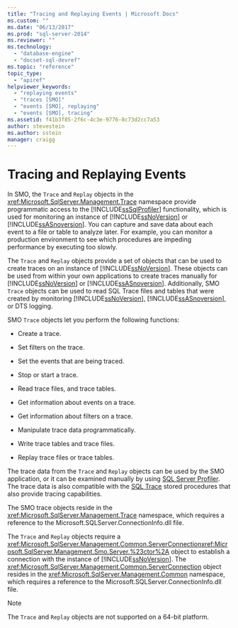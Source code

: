 ```yaml
---
title: "Tracing and Replaying Events | Microsoft Docs"
ms.custom: ""
ms.date: "06/13/2017"
ms.prod: "sql-server-2014"
ms.reviewer: ""
ms.technology: 
  - "database-engine"
  - "docset-sql-devref"
ms.topic: "reference"
topic_type: 
  - "apiref"
helpviewer_keywords: 
  - "replaying events"
  - "traces [SMO]"
  - "events [SMO], replaying"
  - "events [SMO], tracing"
ms.assetid: f41b3f85-2f6c-4c3e-9776-8c73d2cc7a53
author: stevestein
ms.author: sstein
manager: craigg
---
```

# Tracing and Replaying Events
  In SMO, the `Trace` and `Replay` objects in the <xref:Microsoft.SqlServer.Management.Trace> namespace provide programmatic access to the [!INCLUDE[ssSqlProfiler](../../../includes/sssqlprofiler-md.md)] functionality, which is used for monitoring an instance of [!INCLUDE[ssNoVersion](../../../includes/ssnoversion-md.md)] or [!INCLUDE[ssASnoversion](../../../includes/ssasnoversion-md.md)]. You can capture and save data about each event to a file or table to analyze later. For example, you can monitor a production environment to see which procedures are impeding performance by executing too slowly.  
  
 The `Trace` and `Replay` objects provide a set of objects that can be used to create traces on an instance of [!INCLUDE[ssNoVersion](../../../includes/ssnoversion-md.md)]. These objects can be used from within your own applications to create traces manually for [!INCLUDE[ssNoVersion](../../../includes/ssnoversion-md.md)] or [!INCLUDE[ssASnoversion](../../../includes/ssasnoversion-md.md)]. Additionally, SMO `Trace` objects can be used to read SQL Trace files and tables that were created by monitoring [!INCLUDE[ssNoVersion](../../../includes/ssnoversion-md.md)], [!INCLUDE[ssASnoversion](../../../includes/ssasnoversion-md.md)], or DTS logging.  
  
 SMO `Trace` objects let you perform the following functions:  
  
-   Create a trace.  
  
-   Set filters on the trace.  
  
-   Set the events that are being traced.  
  
-   Stop or start a trace.  
  
-   Read trace files, and trace tables.  
  
-   Get information about events on a trace.  
  
-   Get information about filters on a trace.  
  
-   Manipulate trace data programmatically.  
  
-   Write trace tables and trace files.  
  
-   Replay trace files or trace tables.  
  
 The trace data from the `Trace` and `Replay` objects can be used by the SMO application, or it can be examined manually by using [SQL Server Profiler](../../../tools/sql-server-profiler/sql-server-profiler.md). The trace data is also compatible with the [SQL Trace](../../sql-trace/sql-trace.md) stored procedures that also provide tracing capabilities.  
  
 The SMO trace objects reside in the <xref:Microsoft.SqlServer.Management.Trace> namespace, which requires a reference to the Microsoft.SQLServer.ConnectionInfo.dll file.  
  
 The `Trace` and `Replay` objects require a <xref:Microsoft.SqlServer.Management.Common.ServerConnection><xref:Microsoft.SqlServer.Management.Smo.Server.%23ctor%2A> object to establish a connection with the instance of [!INCLUDE[ssNoVersion](../../../includes/ssnoversion-md.md)]. The <xref:Microsoft.SqlServer.Management.Common.ServerConnection> object resides in the <xref:Microsoft.SqlServer.Management.Common> namespace, which requires a reference to the Microsoft.SQLServer.ConnectionInfo.dll file.  
  
> [!NOTE]  
>  The `Trace` and `Replay` objects are not supported on a 64-bit platform.  
  
  

